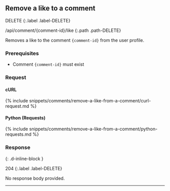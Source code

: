 ## Remove a like to a comment

DELETE
{:.label .label-DELETE}

/api/comment/{comment-id}/like
{:.path .path-DELETE}

Removes a like to the comment `{comment-id}` from the user profile.

### Prerequisites

- Comment `{comment-id}` must exist

### Request

#### cURL

{% include snippets/comments/remove-a-like-from-a-comment/curl-request.md %}

#### Python (Requests)

{% include snippets/comments/remove-a-like-from-a-comment/python-requests.md %}

### Response
{: .d-inline-block }

204
{:.label .label-DELETE}

No response body provided.

---
